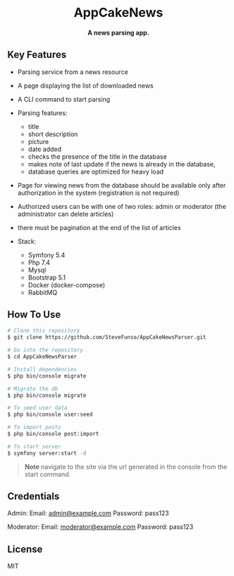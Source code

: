 <h1 align="center">
  <br>
  <br>
  AppCakeNews
  <br>
</h1>

<h4 align="center">A news parsing app.</h4>

## Key Features

- Parsing service from a news resource
- A page displaying the list of downloaded news
- A CLI command to start parsing
- Parsing features:
  - title
  - short description
  - picture
  - date added
  - checks the presence of the title in the database
  - makes note of last update if the news is already in the database,
  - database queries are optimized for heavy load
- Page for viewing news from the database should be available only after authorization in the system (registration is not required)
- Authorized users can be with one of two roles: admin or moderator (the administrator can delete articles)
- there must be pagination at the end of the list of articles

- Stack:
  - Symfony 5.4
  - Php 7.4
  - Mysql
  - Bootstrap 5.1
  - Docker (docker-compose)
  - RabbitMQ

## How To Use

```bash
# Clone this repository
$ git clone https://github.com/SteveFunso/AppCakeNewsParser.git

# Go into the repository
$ cd AppCakeNewsParser

# Install dependencies
$ php bin/console migrate

# Migrate the db
$ php bin/console migrate

# To seed user data
$ php bin/console user:seed

# To import posts
$ php bin/console post:import

# To start server
$ symfony server:start -d

```

> **Note**
> navigate to the site via the url generated in the console from the start command.

## Credentials

Admin:
Email: admin@example.com
Password: pass123

Moderator:
Email: moderator@example.com
Password: pass123

## License

MIT
